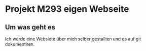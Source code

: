 # Projekt M293 eigen Webseite
## Um was geht es 
Ich werde eine Websiete über mich selber gestallten und es auf git dokumentiren. 